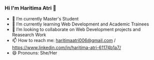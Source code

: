 ### Hi I'm Haritima Atri 👋
- 🔭 I’m currently Master's Student
- 🌱 I’m currently learning Web Development and Academic Trainees
- 👯 I’m looking to collaborate on Web Development projects and Reasearch Work
- 📫 How to reach me: haritimaatri006@gmail.com / https://www.linkedin.com/in/haritima-atri-61174b1a7/
- 😄 Pronouns: She/Her


